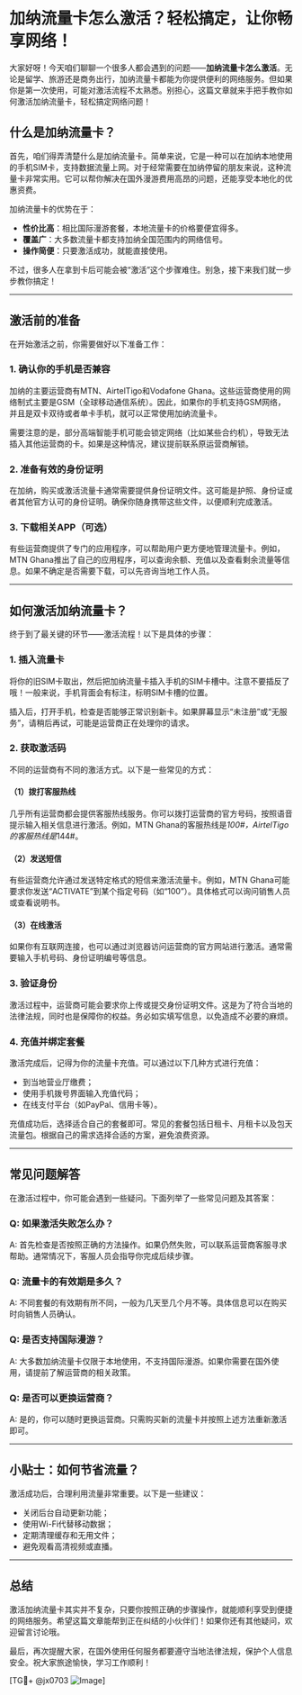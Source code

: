 # 加纳流量卡怎么激活？轻松搞定，让你畅享网络！

大家好呀！今天咱们聊聊一个很多人都会遇到的问题——**加纳流量卡怎么激活**。无论是留学、旅游还是商务出行，加纳流量卡都能为你提供便利的网络服务。但如果你是第一次使用，可能对激活流程不太熟悉。别担心，这篇文章就来手把手教你如何激活加纳流量卡，轻松搞定网络问题！

## 什么是加纳流量卡？

首先，咱们得弄清楚什么是加纳流量卡。简单来说，它是一种可以在加纳本地使用的手机SIM卡，支持数据流量上网。对于经常需要在加纳停留的朋友来说，这种流量卡非常实用。它可以帮你解决在国外漫游费用高昂的问题，还能享受本地化的优惠资费。

加纳流量卡的优势在于：
- **性价比高**：相比国际漫游套餐，本地流量卡的价格要便宜得多。
- **覆盖广**：大多数流量卡都支持加纳全国范围内的网络信号。
- **操作简便**：只要激活成功，就能直接使用。

不过，很多人在拿到卡后可能会被“激活”这个步骤难住。别急，接下来我们就一步步教你搞定！

---

## 激活前的准备

在开始激活之前，你需要做好以下准备工作：

### 1. 确认你的手机是否兼容
加纳的主要运营商有MTN、AirtelTigo和Vodafone Ghana。这些运营商使用的网络制式主要是GSM（全球移动通信系统）。因此，如果你的手机支持GSM网络，并且是双卡双待或者单卡手机，就可以正常使用加纳流量卡。

需要注意的是，部分高端智能手机可能会锁定网络（比如某些合约机），导致无法插入其他运营商的卡。如果是这种情况，建议提前联系原运营商解锁。

### 2. 准备有效的身份证明
在加纳，购买或激活流量卡通常需要提供身份证明文件。这可能是护照、身份证或者其他官方认可的身份证明。确保你随身携带这些文件，以便顺利完成激活。

### 3. 下载相关APP（可选）
有些运营商提供了专门的应用程序，可以帮助用户更方便地管理流量卡。例如，MTN Ghana推出了自己的应用程序，可以查询余额、充值以及查看剩余流量等信息。如果不确定是否需要下载，可以先咨询当地工作人员。

---

## 如何激活加纳流量卡？

终于到了最关键的环节——激活流程！以下是具体的步骤：

### 1. 插入流量卡
将你的旧SIM卡取出，然后把加纳流量卡插入手机的SIM卡槽中。注意不要插反了哦！一般来说，手机背面会有标注，标明SIM卡槽的位置。

插入后，打开手机，检查是否能够正常识别新卡。如果屏幕显示“未注册”或“无服务”，请稍后再试，可能是运营商正在处理你的请求。

### 2. 获取激活码
不同的运营商有不同的激活方式。以下是一些常见的方式：

#### （1）拨打客服热线
几乎所有运营商都会提供客服热线服务。你可以拨打运营商的官方号码，按照语音提示输入相关信息进行激活。例如，MTN Ghana的客服热线是*100#，AirtelTigo的客服热线是*144#。

#### （2）发送短信
有些运营商允许通过发送特定格式的短信来激活流量卡。例如，MTN Ghana可能要求你发送“ACTIVATE”到某个指定号码（如“100”）。具体格式可以询问销售人员或查看说明书。

#### （3）在线激活
如果你有互联网连接，也可以通过浏览器访问运营商的官方网站进行激活。通常需要输入手机号码、身份证明编号等信息。

### 3. 验证身份
激活过程中，运营商可能会要求你上传或提交身份证明文件。这是为了符合当地的法律法规，同时也是保障你的权益。务必如实填写信息，以免造成不必要的麻烦。

### 4. 充值并绑定套餐
激活完成后，记得为你的流量卡充值。可以通过以下几种方式进行充值：
- 到当地营业厅缴费；
- 使用手机拨号界面输入充值代码；
- 在线支付平台（如PayPal、信用卡等）。

充值成功后，选择适合自己的套餐即可。常见的套餐包括日租卡、月租卡以及包天流量包。根据自己的需求选择合适的方案，避免浪费资源。

---

## 常见问题解答

在激活过程中，你可能会遇到一些疑问。下面列举了一些常见问题及其答案：

### Q: 如果激活失败怎么办？
A: 首先检查是否按照正确的方法操作。如果仍然失败，可以联系运营商客服寻求帮助。通常情况下，客服人员会指导你完成后续步骤。

### Q: 流量卡的有效期是多久？
A: 不同套餐的有效期有所不同，一般为几天至几个月不等。具体信息可以在购买时向销售人员确认。

### Q: 是否支持国际漫游？
A: 大多数加纳流量卡仅限于本地使用，不支持国际漫游。如果你需要在国外使用，请提前了解运营商的相关政策。

### Q: 是否可以更换运营商？
A: 是的，你可以随时更换运营商。只需购买新的流量卡并按照上述方法重新激活即可。

---

## 小贴士：如何节省流量？

激活成功后，合理利用流量非常重要。以下是一些建议：
- 关闭后台自动更新功能；
- 使用Wi-Fi代替移动数据；
- 定期清理缓存和无用文件；
- 避免观看高清视频或直播。

---

## 总结

激活加纳流量卡其实并不复杂，只要你按照正确的步骤操作，就能顺利享受到便捷的网络服务。希望这篇文章能帮到正在纠结的小伙伴们！如果你还有其他疑问，欢迎留言讨论哦。

最后，再次提醒大家，在国外使用任何服务都要遵守当地法律法规，保护个人信息安全。祝大家旅途愉快，学习工作顺利！

[TG💪+ @jx0703 ![Image](https://github.com/user-attachments/assets/dbca1d08-cadb-493c-b0ec-ad6f7a83f270)]